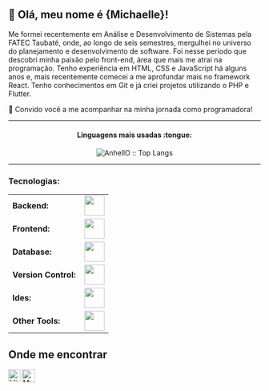 ## 💜 Olá, meu nome é {Michaelle}!

Me formei recentemente em Análise e Desenvolvimento de Sistemas pela FATEC Taubaté, onde, ao longo de seis semestres, mergulhei no universo do planejamento e desenvolvimento de software. Foi nesse período que descobri minha paixão pelo front-end, área que mais me atrai na programação. Tenho experiência em HTML, CSS e JavaScript há alguns anos e, mais recentemente comecei a me aprofundar mais no framework React. Tenho conhecimentos em Git e já criei projetos utilizando o PHP e Flutter.

💬 Convido você a me acompanhar na minha jornada como programadora!

---

<h4 align="center">Linguagens mais usadas :tongue:</h4>

<p align="center"><img src="https://github-readme-stats.vercel.app/api/top-langs/?username=michaelleoliveir&theme=dark&layout=compact" alt="AnhellO :: Top Langs" /></p>

---

<h3 align="left">Tecnologias:</h3>
<table>
    <tr>
        <td style="font-weight: bold; padding-right: 10px; vertical-align: center; border: none;">Backend:</td>
        <td><img height="40" src="https://skillicons.dev/icons?i=php,nodejs,vite,sql"/></td>
    </tr>
    <tr>
        <td style="font-weight: bold; padding-right: 10px; vertical-align: center;">Frontend:</td>
        <td><img height="40" src="https://skillicons.dev/icons?i=react,bootstrap,html,css,js"/></td>
    </tr>
    <tr>
        <td style="font-weight: bold; padding-right: 10px; vertical-align: center; border: none;">Database:</td>
        <td><img height="40" src="https://skillicons.dev/icons?i=mysql,sqlite,mongodb"/></td>
    </tr>
    <tr>
        <td style="font-weight: bold; padding-right: 10px; vertical-align: center; border: none;">Version Control:</td>
        <td><img height="40" src="https://skillicons.dev/icons?i=git,github"/></td>
    </tr>
    <tr>
        <td style="font-weight: bold; padding-right: 10px; vertical-align: center; border: none;">Ides:</td>
        <td><img height="40" src="https://skillicons.dev/icons?i=vscode,visualstudio"/></td>
    </tr>
    <tr>
        <td style="font-weight: bold; padding-right: 10px; vertical-align: center; border: none;">Other Tools:</td>
        <td><img height="40" src="https://skillicons.dev/icons?i=figma,vercel,"/></td>
    </tr>
</table>

## Onde me encontrar

<a href="https://www.linkedin.com/in/michaelle-oliveira/">
    <img align="left" alt="Michaelle | Linkedin" width="24px" src="https://github.com/TheDudeThatCode/TheDudeThatCode/blob/master/Assets/Linkedin.svg" />
  </a>
  <a href="mailto:michaelle.oliveira101103@gmail.com">
    <img align="left" alt="Michaelle | Gmail" width="26px" src="https://github.com/TheDudeThatCode/TheDudeThatCode/blob/master/Assets/Gmail.svg" />
  </a>
